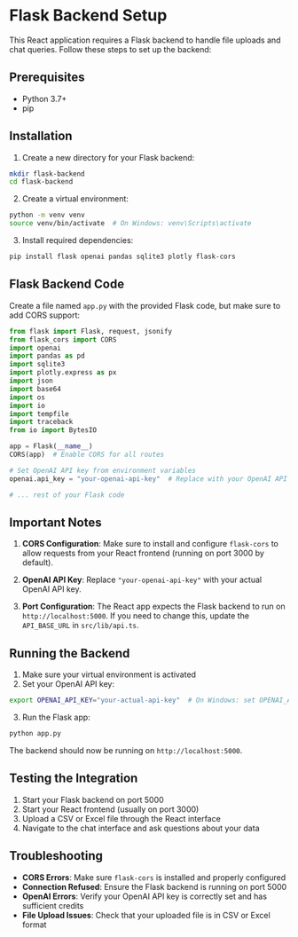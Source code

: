 # Flask Backend Setup

This React application requires a Flask backend to handle file uploads and chat queries. Follow these steps to set up the backend:

## Prerequisites

- Python 3.7+
- pip

## Installation

1. Create a new directory for your Flask backend:
```bash
mkdir flask-backend
cd flask-backend
```

2. Create a virtual environment:
```bash
python -m venv venv
source venv/bin/activate  # On Windows: venv\Scripts\activate
```

3. Install required dependencies:
```bash
pip install flask openai pandas sqlite3 plotly flask-cors
```

## Flask Backend Code

Create a file named `app.py` with the provided Flask code, but make sure to add CORS support:

```python
from flask import Flask, request, jsonify
from flask_cors import CORS
import openai
import pandas as pd
import sqlite3
import plotly.express as px
import json
import base64
import os
import io
import tempfile
import traceback
from io import BytesIO

app = Flask(__name__)
CORS(app)  # Enable CORS for all routes

# Set OpenAI API key from environment variables
openai.api_key = "your-openai-api-key"  # Replace with your OpenAI API key

# ... rest of your Flask code
```

## Important Notes

1. **CORS Configuration**: Make sure to install and configure `flask-cors` to allow requests from your React frontend (running on port 3000 by default).

2. **OpenAI API Key**: Replace `"your-openai-api-key"` with your actual OpenAI API key.

3. **Port Configuration**: The React app expects the Flask backend to run on `http://localhost:5000`. If you need to change this, update the `API_BASE_URL` in `src/lib/api.ts`.

## Running the Backend

1. Make sure your virtual environment is activated
2. Set your OpenAI API key:
```bash
export OPENAI_API_KEY="your-actual-api-key"  # On Windows: set OPENAI_API_KEY=your-actual-api-key
```
3. Run the Flask app:
```bash
python app.py
```

The backend should now be running on `http://localhost:5000`.

## Testing the Integration

1. Start your Flask backend on port 5000
2. Start your React frontend (usually on port 3000)
3. Upload a CSV or Excel file through the React interface
4. Navigate to the chat interface and ask questions about your data

## Troubleshooting

- **CORS Errors**: Make sure `flask-cors` is installed and properly configured
- **Connection Refused**: Ensure the Flask backend is running on port 5000
- **OpenAI Errors**: Verify your OpenAI API key is correctly set and has sufficient credits
- **File Upload Issues**: Check that your uploaded file is in CSV or Excel format